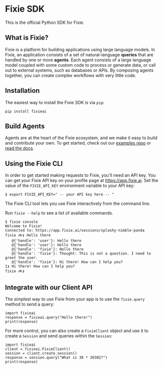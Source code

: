 # Fixie SDK

This is the official Python SDK for Fixie.

## What is Fixie?

Fixie is a platform for building applications using large language models. In Fixie, an application
consists of a set of natural-language **queries** that are handled by one or more **agents**.
Each agent consists of a large language model coupled with some custom code to process or generate
data, or call out to external systems, such as databases or APIs. By composing agents together,
you can create complex workflows with very little code.

## Installation

The easiest way to install the Fixie SDK is via `pip`:

```
pip install fixieai
```

## Build Agents

Agents are at the heart of the Fixie ecosystem, and we make it easy to build and contribute your own. To get started, check out our [examples repo](https://github.com/fixie-ai/fixie-examples) or [read the docs](https://docs.fixie.ai/agents/).

## Using the Fixie CLI

In order to get started making requests to Fixie, you'll need an API key. You can get your Fixie API key on your profile page at https://app.fixie.ai.
Set the value of the `FIXIE_API_KEY` environment variable to your API key:

```
$ export FIXIE_API_KEY=" -- your API key here -- "
```

The Fixie CLI tool lets you use Fixie interactively from the command line.

Run `fixie --help` to see a list of available commands.

```
$ fixie console
Welcome to Fixie!
Connected to: https://app.fixie.ai/sessions/splashy-nimble-panda
fixie 🚲❯ Hello there
   @{'handle': 'user'}: Hello there
   @{'handle': 'user'}: Hello there
   @{'handle': 'fixie'}: Hello there
   @{'handle': 'fixie'}: Thought: This is not a question. I need to greet the user.
   @{'handle': 'fixie'}: Hi there! How can I help you?
1❯ Hi there! How can I help you?
fixie 🚲❯
```

## Integrate with our Client API

The simplest way to use Fixie from your app is to use the `fixie.query` method
to send a query:

```
import fixieai
response = fixieai.query("Hello there!")
print(response)
```

For more control, you can also create a `FixieClient` object and use it to
create a `Session` and send queries within the `Session`:

```
import fixieai
client = fixieai.FixieClient()
session = client.create_session()
response = session.query("What is 38 * 20302?")
print(response)
```
